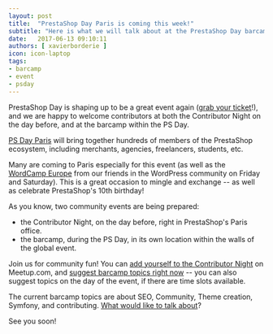 ```yaml
---
layout: post
title:  "PrestaShop Day Paris is coming this week!"
subtitle: "Here is what we will talk about at the PrestaShop Day barcamp"
date:   2017-06-13 09:10:11
authors: [ xavierborderie ]
icon: icon-laptop
tags:
- barcamp
- event
- psday
---
```


PrestaShop Day is shaping up to be a great event again ([grab your ticket](http://www.prestashopday.com/fr/eventbrite/)!), and we are happy to welcome contributors at both the Contributor Night on the day before, and at the barcamp within the PS Day.

[PS Day Paris](http://www.prestashopday.com/fr/) will bring together hundreds of members of the PrestaShop ecosystem, including merchants, agencies, freelancers, students, etc. 

Many are coming to Paris especially for this event (as well as the [WordCamp Europe](https://2017.europe.wordcamp.org/) from our friends in the WordPress community on Friday and Saturday). This is a great occasion to mingle and exchange -- as well as celebrate PrestaShop's 10th birthday!

As you know, two community events are being prepared:

* the Contributor Night, on the day before, right in PrestaShop's Paris office.
* the barcamp, during the PS Day, in its own location within the walls of the global event.

Join us for community fun! You can [add yourself to the Contributor Night](https://www.meetup.com/fr-FR/PrestaShop-Paris-Ecommerce-Meetup/events/240083244/) on Meetup.com, and [suggest barcamp topics right now](https://docs.google.com/forms/d/e/1FAIpQLSfap99ZfFmiEK94P79lsBUcfpyGfc8lrY9LO-yt4_lWp6vH8Q/viewform?usp=sf_link) -- you can also suggest topics on the day of the event, if there are time slots available.

The current barcamp topics are about SEO, Community, Theme creation, Symfony, and contributing. [What would like to talk about](https://docs.google.com/forms/d/e/1FAIpQLSfap99ZfFmiEK94P79lsBUcfpyGfc8lrY9LO-yt4_lWp6vH8Q/viewform?usp=sf_link)?

See you soon!

